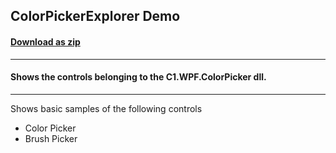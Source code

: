 ## ColorPickerExplorer Demo
#### [Download as zip](https://grapecity.github.io/DownGit/#/home?url=https://github.com/GrapeCity/ComponentOne-WPF-Samples/tree/master/NET_8/ColorPicker/ColorPickerExplorer)
____
#### Shows the controls belonging to the C1.WPF.ColorPicker dll.
____
Shows basic samples of the following controls

* Color Picker
* Brush Picker
